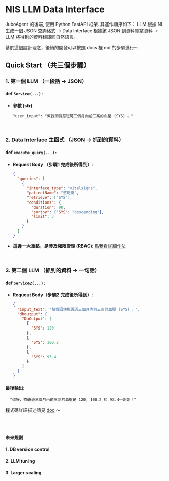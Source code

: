  # NIS LLM Data Interface

JuboAgent 的後端, 使用 Python FastAPI 框架. 其運作順序如下： LLM 根據 NL 生成一個 JSON 查詢格式 -> Data Interface 根據該 JSON 到資料庫拿資料 -> LLM 將得到的資料翻譯回自然語言。

基於這個設計理念，後續的開發可以按照 docs 裡 md 的步驟進行～

## Quick Start （共三個步驟）


### 1. 第一個 LLM （一段話 -> JSON）

#### def `Service(...):`


- **參數 (str)**:
  
      "user_input": "幫我回傳憨斑斑三個月內前三高的血壓 (SYS) 。"

<br>

### 2. Data Interface 主函式 （JSON -> 抓到的資料）

#### def `execute_query(...):`
 

- **Request Body （步驟1 完成後所得到）**: 
    ```json
    {
      "queries": [
        {
          "interface_type": "vitalsigns",
          "patientName": "憨斑斑",
          "retrieve": ["SYS"],
          "conditions": {
            "duration": 90,
            "sortby": {"SYS": "descending"},
            "limit": 3
          }
        }
      ]
    }
    ```
- **這邊一大重點，是涉及權限管理 (RBAC)**: [點我看詳細作法](https://gitlab.smart-aging.tech/ds/infrastructure/jubo-nis-llm-data-interface/-/blob/add-official-auth/docs/RBAC.md) 

<br>

### 3. 第二個 LLM （抓到的資料 -> 一句話）

#### def `Service2(...):`

- **Request Body（步驟2 完成後所得到）**: 
    ```json
    {
      "input_text": "幫我回傳憨斑斑三個月內前三高的血壓 (SYS) 。",
      "dboutput": {
        "DbOutput": [
          {
            "SYS": 120
          },
          {
            "SYS": 100.2
          },
          {
            "SYS": 93.4
          }
        ]
      }
    }
    ```

#### 最後輸出:
 
  
      "你好，憨斑斑三個月內前三高的血壓是 120, 100.2 和 93.4～謝謝！"
 
程式碼詳細描述請見 [doc](https://gitlab.smart-aging.tech/ds/infrastructure/jubo-nis-llm-data-interface/-/tree/add-official-auth/docs) ～
##

 
<br>

#### 未來規劃

#### 1. DB version control
#### 2. LLM tuning
#### 3. Larger scaling